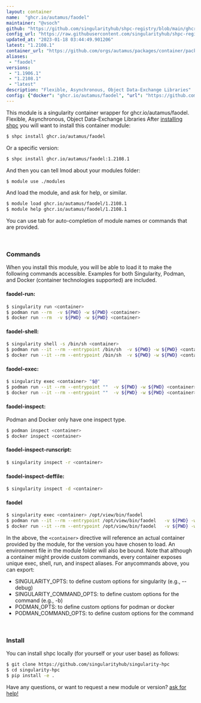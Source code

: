 ```yaml
---
layout: container
name:  "ghcr.io/autamus/faodel"
maintainer: "@vsoch"
github: "https://github.com/singularityhub/shpc-registry/blob/main/ghcr.io/autamus/faodel/container.yaml"
config_url: "https://raw.githubusercontent.com/singularityhub/shpc-registry/main/ghcr.io/autamus/faodel/container.yaml"
updated_at: "2023-01-18 03:44:49.901206"
latest: "1.2108.1"
container_url: "https://github.com/orgs/autamus/packages/container/package/faodel"
aliases:
 - "faodel"
versions:
 - "1.1906.1"
 - "1.2108.1"
 - "latest"
description: "Flexible, Asynchronous, Object Data-Exchange Libraries"
config: {"docker": "ghcr.io/autamus/faodel", "url": "https://github.com/orgs/autamus/packages/container/package/faodel", "maintainer": "@vsoch", "description": "Flexible, Asynchronous, Object Data-Exchange Libraries", "latest": {"1.2108.1": "sha256:b2625b5360d6b6a54a09287724055c54b7e1f7287125ef1466cfcb63000c847e"}, "tags": {"1.1906.1": "sha256:60f42cef7751dea8354b3d3cc2575f671daefc1d5c3dd925871952e7a899a5e1", "1.2108.1": "sha256:b2625b5360d6b6a54a09287724055c54b7e1f7287125ef1466cfcb63000c847e", "latest": "sha256:b2625b5360d6b6a54a09287724055c54b7e1f7287125ef1466cfcb63000c847e"}, "aliases": {"faodel": "/opt/view/bin/faodel"}}
---
```


This module is a singularity container wrapper for ghcr.io/autamus/faodel.
Flexible, Asynchronous, Object Data-Exchange Libraries
After [installing shpc](#install) you will want to install this container module:


```bash
$ shpc install ghcr.io/autamus/faodel
```

Or a specific version:

```bash
$ shpc install ghcr.io/autamus/faodel:1.2108.1
```

And then you can tell lmod about your modules folder:

```bash
$ module use ./modules
```

And load the module, and ask for help, or similar.

```bash
$ module load ghcr.io/autamus/faodel/1.2108.1
$ module help ghcr.io/autamus/faodel/1.2108.1
```

You can use tab for auto-completion of module names or commands that are provided.

<br>

### Commands

When you install this module, you will be able to load it to make the following commands accessible.
Examples for both Singularity, Podman, and Docker (container technologies supported) are included.

#### faodel-run:

```bash
$ singularity run <container>
$ podman run --rm  -v ${PWD} -w ${PWD} <container>
$ docker run --rm  -v ${PWD} -w ${PWD} <container>
```

#### faodel-shell:

```bash
$ singularity shell -s /bin/sh <container>
$ podman run --it --rm --entrypoint /bin/sh  -v ${PWD} -w ${PWD} <container>
$ docker run --it --rm --entrypoint /bin/sh  -v ${PWD} -w ${PWD} <container>
```

#### faodel-exec:

```bash
$ singularity exec <container> "$@"
$ podman run --it --rm --entrypoint ""  -v ${PWD} -w ${PWD} <container> "$@"
$ docker run --it --rm --entrypoint ""  -v ${PWD} -w ${PWD} <container> "$@"
```

#### faodel-inspect:

Podman and Docker only have one inspect type.

```bash
$ podman inspect <container>
$ docker inspect <container>
```

#### faodel-inspect-runscript:

```bash
$ singularity inspect -r <container>
```

#### faodel-inspect-deffile:

```bash
$ singularity inspect -d <container>
```


#### faodel

```bash
$ singularity exec <container> /opt/view/bin/faodel
$ podman run --it --rm --entrypoint /opt/view/bin/faodel   -v ${PWD} -w ${PWD} <container> -c " $@"
$ docker run --it --rm --entrypoint /opt/view/bin/faodel   -v ${PWD} -w ${PWD} <container> -c " $@"
```



In the above, the `<container>` directive will reference an actual container provided
by the module, for the version you have chosen to load. An environment file in the
module folder will also be bound. Note that although a container
might provide custom commands, every container exposes unique exec, shell, run, and
inspect aliases. For anycommands above, you can export:

 - SINGULARITY_OPTS: to define custom options for singularity (e.g., --debug)
 - SINGULARITY_COMMAND_OPTS: to define custom options for the command (e.g., -b)
 - PODMAN_OPTS: to define custom options for podman or docker
 - PODMAN_COMMAND_OPTS: to define custom options for the command

<br>

### Install

You can install shpc locally (for yourself or your user base) as follows:

```bash
$ git clone https://github.com/singularityhub/singularity-hpc
$ cd singularity-hpc
$ pip install -e .
```

Have any questions, or want to request a new module or version? [ask for help!](https://github.com/singularityhub/singularity-hpc/issues)